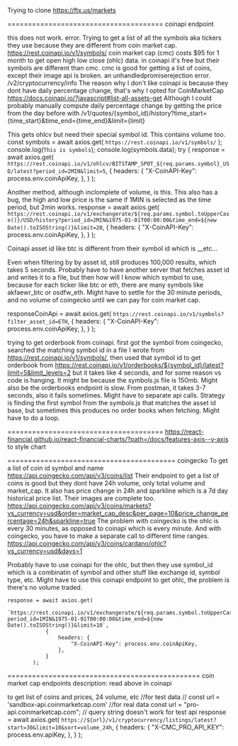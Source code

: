 Trying to clone https://ftx.us/markets

======================================
coinapi endpoint

this does not work. error. Trying to get a list of all the symbols aka tickers they use because they are different from coin market cap.
https://rest.coinapi.io/v1/symbols/
coin market cap (cmc) costs $95 for 1 month to get open high low close (ohlc) data.
in coinapi it's free but their symbols are different than cmc.
cmc is good for getting a list of coins, except their image api is broken. an unhandledpromiserejection error.
/v2/cryptocurrency/info
The reason why I don't like coinapi is because they dont have daily percentage change, that's why I opted for CoinMarketCap
https://docs.coinapi.io/?javascript#list-all-assets-get
Although I could probably manually compute daily percentage change by getting the price from the day before with 
/v1/quotes/{symbol_id}/history?time_start={time_start}&time_end={time_end}&limit={limit}


This gets ohlcv but need their special symbol id. This contains volume too.
		const symbols = await axios.get(
			`https://rest.coinapi.io/v1/symbols/`
		);
		console.log(`This is symbols`);
		console.log(symbols.data);
		try {
			response = await axios.get(
				`https://rest.coinapi.io/v1/ohlcv/BITSTAMP_SPOT_${req.params.symbol}_USD/latest?period_id=2MIN&limit=5`,
				{
					headers: {
						"X-CoinAPI-Key": process.env.coinApiKey,
					},
				}
			);


Another method, although inclomplete of volume, is this. This also has a bug, the high and low price is the same if 1MIN is selected as the time period, but 2min works.
response = await axios.get(
				`https://rest.coinapi.io/v1/exchangerate/${req.params.symbol.toUpperCase()}/USD/history?period_id=2MIN&1975-01-01T00:00:00&time_end=${new Date().toISOString()}&limit=20`,
				{
					headers: {
						"X-CoinAPI-Key": process.env.coinApiKey,
					},
				}
			);


Coinapi asset id like btc is different from their symbol id which is <exchange>_<assetid>_etc...


Even when filtering by by asset id, still produces 100,000 results, which takes 5 seconds. Probably have to have another server that fetches asset id and writes it to a file, but then how will I know which symbol to use, because for each ticker like btc or eth, there are many symbols like akfaewr_btc or osdfw_eth. Might have to settle for the 30 minute periods, and no volume of coingecko until we can pay for coin market cap.

responseCoinApi = await axios.get(
				`https://rest.coinapi.io/v1/symbols?filter_asset_id=ETH`,
				{
					headers: {
						"X-CoinAPI-Key": process.env.coinApiKey,
					},
				}
			);



trying to get orderbook from coinapi. first got the symbol from coingecko, searched the matching symbol id in a file I wrote from https://rest.coinapi.io/v1/symbols/, then used that symbol id to get orderbook from 
https://rest.coinapi.io/v1/orderbooks/${symbol_id}/latest?limit=5&limit_levels=2
but it takes like 4 seconds, and for some reason vs code is hanging. It might be because the symbols.js file is 150mb. Might also be the orderbooks endpoint is slow. From postman, it takes 3-7 seconds, also it fails sometimes. Might have to separate api calls. Strategy is finding the first symbol from the symbols.js that matches the asset id base, but sometimes this produces no order books when fetching. Might have to do a loop.

======================================
https://react-financial.github.io/react-financial-charts/?path=/docs/features-axis--y-axis
to style chart


=========================================
coingecko
To get a list of coin id symbol and name
https://api.coingecko.com/api/v3/coins/list
Their endpoint to get a list of coins is good but they dont have 24h volume, only total volume and market_cap. It also has price change in 24h and sparkline which is a 7d day historical price list. Their images are complete too.
https://api.coingecko.com/api/v3/coins/markets?vs_currency=usd&order=market_cap_desc&per_page=10&price_change_percentage=24h&sparkline=true
The problem with coingecko is the ohlc is every 30 minutes, as opposed to coinapi which is every minute. And with coingecko, you have to make a separate call to different time ranges.
https://api.coingecko.com/api/v3/coins/cardano/ohlc?vs_currency=usd&days=1

Probably have to use coinapi for the ohlc, but then they use symbol_id which is a combinatin of symbol and other stuff like exchange id, symbol type, etc.
Might have to use this coinapi endpoint to get ohlc, the problem is there's no volume traded.

	response = await axios.get(
				`https://rest.coinapi.io/v1/exchangerate/${req.params.symbol.toUpperCase()}/USD/history?period_id=1MIN&1975-01-01T00:00:00&time_end=${new Date().toISOString()}&limit=10`,
				{
					headers: {
						"X-CoinAPI-Key": process.env.coinApiKey,
					},
				}
			);



===============================================
coin market cap endpoints
description: read above in coinapi

to get list of coins and prices, 24 volume, etc
//for test data
			// const url = 'sandbox-api.coinmarketcap.com'
			//for real data
			const url = "pro-api.coinmarketcap.com";
			// query string doesn't work for test api
			response = await axios.get(
				`https://${url}/v1/cryptocurrency/listings/latest?start=30&limit=10&sort=volume_24h`,
				{
					headers: {
						"X-CMC_PRO_API_KEY": process.env.apiKey,
					},
				}
			);